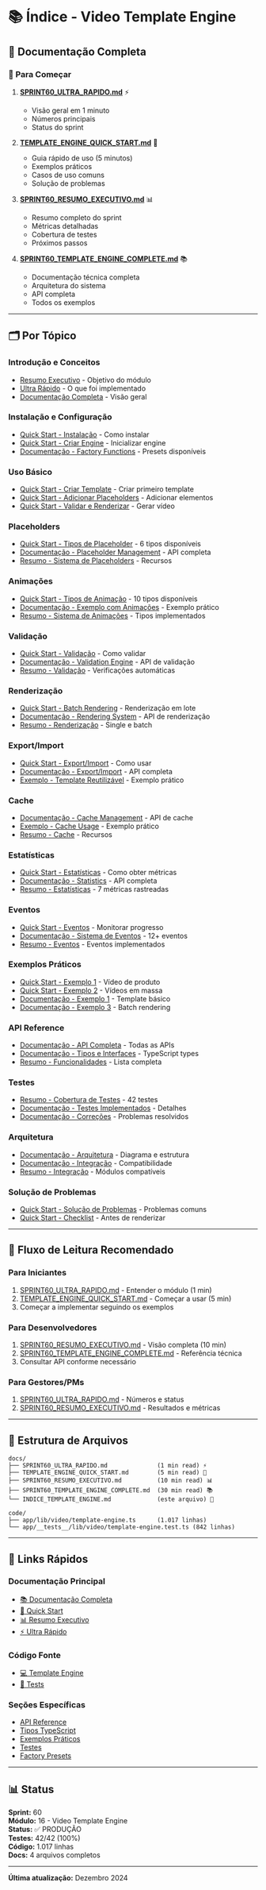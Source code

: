 # 📚 Índice - Video Template Engine

## 📖 Documentação Completa

### 🎯 Para Começar

1. **[SPRINT60_ULTRA_RAPIDO.md](./SPRINT60_ULTRA_RAPIDO.md)** ⚡
   - Visão geral em 1 minuto
   - Números principais
   - Status do sprint

2. **[TEMPLATE_ENGINE_QUICK_START.md](./TEMPLATE_ENGINE_QUICK_START.md)** 🚀
   - Guia rápido de uso (5 minutos)
   - Exemplos práticos
   - Casos de uso comuns
   - Solução de problemas

3. **[SPRINT60_RESUMO_EXECUTIVO.md](./SPRINT60_RESUMO_EXECUTIVO.md)** 📊
   - Resumo completo do sprint
   - Métricas detalhadas
   - Cobertura de testes
   - Próximos passos

4. **[SPRINT60_TEMPLATE_ENGINE_COMPLETE.md](./SPRINT60_TEMPLATE_ENGINE_COMPLETE.md)** 📚
   - Documentação técnica completa
   - Arquitetura do sistema
   - API completa
   - Todos os exemplos

---

## 🗂️ Por Tópico

### Introdução e Conceitos
- [Resumo Executivo](./SPRINT60_RESUMO_EXECUTIVO.md#-objetivo) - Objetivo do módulo
- [Ultra Rápido](./SPRINT60_ULTRA_RAPIDO.md#-o-que-foi-feito) - O que foi implementado
- [Documentação Completa](./SPRINT60_TEMPLATE_ENGINE_COMPLETE.md#-video-template-engine) - Visão geral

### Instalação e Configuração
- [Quick Start - Instalação](./TEMPLATE_ENGINE_QUICK_START.md#1-instalação) - Como instalar
- [Quick Start - Criar Engine](./TEMPLATE_ENGINE_QUICK_START.md#2-criar-engine) - Inicializar engine
- [Documentação - Factory Functions](./SPRINT60_TEMPLATE_ENGINE_COMPLETE.md#-factory-functions) - Presets disponíveis

### Uso Básico
- [Quick Start - Criar Template](./TEMPLATE_ENGINE_QUICK_START.md#3-criar-template) - Criar primeiro template
- [Quick Start - Adicionar Placeholders](./TEMPLATE_ENGINE_QUICK_START.md#4-adicionar-placeholders) - Adicionar elementos
- [Quick Start - Validar e Renderizar](./TEMPLATE_ENGINE_QUICK_START.md#5-validar-e-renderizar) - Gerar vídeo

### Placeholders
- [Quick Start - Tipos de Placeholder](./TEMPLATE_ENGINE_QUICK_START.md#-tipos-de-placeholder) - 6 tipos disponíveis
- [Documentação - Placeholder Management](./SPRINT60_TEMPLATE_ENGINE_COMPLETE.md#placeholder-management-6-métodos) - API completa
- [Resumo - Sistema de Placeholders](./SPRINT60_RESUMO_EXECUTIVO.md#2-sistema-de-placeholders) - Recursos

### Animações
- [Quick Start - Tipos de Animação](./TEMPLATE_ENGINE_QUICK_START.md#-tipos-de-animação) - 10 tipos disponíveis
- [Documentação - Exemplo com Animações](./SPRINT60_TEMPLATE_ENGINE_COMPLETE.md#exemplo-2-renderização-com-animações) - Exemplo prático
- [Resumo - Sistema de Animações](./SPRINT60_RESUMO_EXECUTIVO.md#3-sistema-de-animações) - Tipos implementados

### Validação
- [Quick Start - Validação](./TEMPLATE_ENGINE_QUICK_START.md#-validação) - Como validar
- [Documentação - Validation Engine](./SPRINT60_TEMPLATE_ENGINE_COMPLETE.md#validation-engine-2-métodos) - API de validação
- [Resumo - Validação](./SPRINT60_RESUMO_EXECUTIVO.md#4-validação) - Verificações automáticas

### Renderização
- [Quick Start - Batch Rendering](./TEMPLATE_ENGINE_QUICK_START.md#-batch-rendering) - Renderização em lote
- [Documentação - Rendering System](./SPRINT60_TEMPLATE_ENGINE_COMPLETE.md#rendering-system-3-métodos) - API de renderização
- [Resumo - Renderização](./SPRINT60_RESUMO_EXECUTIVO.md#5-renderização) - Single e batch

### Export/Import
- [Quick Start - Export/Import](./TEMPLATE_ENGINE_QUICK_START.md#-exportimport-de-templates) - Como usar
- [Documentação - Export/Import](./SPRINT60_TEMPLATE_ENGINE_COMPLETE.md#exportimport-3-métodos) - API completa
- [Exemplo - Template Reutilizável](./TEMPLATE_ENGINE_QUICK_START.md#exemplo-3-template-reutilizável) - Exemplo prático

### Cache
- [Documentação - Cache Management](./SPRINT60_TEMPLATE_ENGINE_COMPLETE.md#cache-management-4-métodos) - API de cache
- [Exemplo - Cache Usage](./TEMPLATE_ENGINE_QUICK_START.md#exemplo-5-cache-management) - Exemplo prático
- [Resumo - Cache](./SPRINT60_RESUMO_EXECUTIVO.md#7-cache-management) - Recursos

### Estatísticas
- [Quick Start - Estatísticas](./TEMPLATE_ENGINE_QUICK_START.md#-estatísticas) - Como obter métricas
- [Documentação - Statistics](./SPRINT60_TEMPLATE_ENGINE_COMPLETE.md#statistics--configuration-5-métodos) - API completa
- [Resumo - Estatísticas](./SPRINT60_RESUMO_EXECUTIVO.md#8-estatísticas) - 7 métricas rastreadas

### Eventos
- [Quick Start - Eventos](./TEMPLATE_ENGINE_QUICK_START.md#-eventos) - Monitorar progresso
- [Documentação - Sistema de Eventos](./SPRINT60_TEMPLATE_ENGINE_COMPLETE.md#-sistema-de-eventos) - 12+ eventos
- [Resumo - Eventos](./SPRINT60_RESUMO_EXECUTIVO.md#9-sistema-de-eventos) - Eventos implementados

### Exemplos Práticos
- [Quick Start - Exemplo 1](./TEMPLATE_ENGINE_QUICK_START.md#exemplo-1-vídeo-de-produto) - Vídeo de produto
- [Quick Start - Exemplo 2](./TEMPLATE_ENGINE_QUICK_START.md#exemplo-2-vídeos-em-massa) - Vídeos em massa
- [Documentação - Exemplo 1](./SPRINT60_TEMPLATE_ENGINE_COMPLETE.md#exemplo-1-template-básico) - Template básico
- [Documentação - Exemplo 3](./SPRINT60_TEMPLATE_ENGINE_COMPLETE.md#exemplo-3-batch-rendering) - Batch rendering

### API Reference
- [Documentação - API Completa](./SPRINT60_TEMPLATE_ENGINE_COMPLETE.md#-api-completa) - Todas as APIs
- [Documentação - Tipos e Interfaces](./SPRINT60_TEMPLATE_ENGINE_COMPLETE.md#-tipos-e-interfaces) - TypeScript types
- [Resumo - Funcionalidades](./SPRINT60_RESUMO_EXECUTIVO.md#-funcionalidades-implementadas) - Lista completa

### Testes
- [Resumo - Cobertura de Testes](./SPRINT60_RESUMO_EXECUTIVO.md#-cobertura-de-testes) - 42 testes
- [Documentação - Testes Implementados](./SPRINT60_TEMPLATE_ENGINE_COMPLETE.md#-testes-implementados) - Detalhes
- [Documentação - Correções](./SPRINT60_TEMPLATE_ENGINE_COMPLETE.md#correções-realizadas) - Problemas resolvidos

### Arquitetura
- [Documentação - Arquitetura](./SPRINT60_TEMPLATE_ENGINE_COMPLETE.md#arquitetura) - Diagrama e estrutura
- [Documentação - Integração](./SPRINT60_TEMPLATE_ENGINE_COMPLETE.md#-integração-com-sistema-existente) - Compatibilidade
- [Resumo - Integração](./SPRINT60_RESUMO_EXECUTIVO.md#-integração-com-sistema) - Módulos compatíveis

### Solução de Problemas
- [Quick Start - Solução de Problemas](./TEMPLATE_ENGINE_QUICK_START.md#-solução-de-problemas) - Problemas comuns
- [Quick Start - Checklist](./TEMPLATE_ENGINE_QUICK_START.md#-checklist-de-uso) - Antes de renderizar

---

## 🎯 Fluxo de Leitura Recomendado

### Para Iniciantes

1. [SPRINT60_ULTRA_RAPIDO.md](./SPRINT60_ULTRA_RAPIDO.md) - Entender o módulo (1 min)
2. [TEMPLATE_ENGINE_QUICK_START.md](./TEMPLATE_ENGINE_QUICK_START.md) - Começar a usar (5 min)
3. Começar a implementar seguindo os exemplos

### Para Desenvolvedores

1. [SPRINT60_RESUMO_EXECUTIVO.md](./SPRINT60_RESUMO_EXECUTIVO.md) - Visão completa (10 min)
2. [SPRINT60_TEMPLATE_ENGINE_COMPLETE.md](./SPRINT60_TEMPLATE_ENGINE_COMPLETE.md) - Referência técnica
3. Consultar API conforme necessário

### Para Gestores/PMs

1. [SPRINT60_ULTRA_RAPIDO.md](./SPRINT60_ULTRA_RAPIDO.md) - Números e status
2. [SPRINT60_RESUMO_EXECUTIVO.md](./SPRINT60_RESUMO_EXECUTIVO.md) - Resultados e métricas

---

## 📁 Estrutura de Arquivos

```
docs/
├── SPRINT60_ULTRA_RAPIDO.md              (1 min read) ⚡
├── TEMPLATE_ENGINE_QUICK_START.md        (5 min read) 🚀
├── SPRINT60_RESUMO_EXECUTIVO.md          (10 min read) 📊
├── SPRINT60_TEMPLATE_ENGINE_COMPLETE.md  (30 min read) 📚
└── INDICE_TEMPLATE_ENGINE.md             (este arquivo) 📖

code/
├── app/lib/video/template-engine.ts      (1.017 linhas)
└── app/__tests__/lib/video/template-engine.test.ts (842 linhas)
```

---

## 🔗 Links Rápidos

### Documentação Principal
- [📚 Documentação Completa](./SPRINT60_TEMPLATE_ENGINE_COMPLETE.md)
- [🚀 Quick Start](./TEMPLATE_ENGINE_QUICK_START.md)
- [📊 Resumo Executivo](./SPRINT60_RESUMO_EXECUTIVO.md)
- [⚡ Ultra Rápido](./SPRINT60_ULTRA_RAPIDO.md)

### Código Fonte
- [💻 Template Engine](../estudio_ia_videos/app/lib/video/template-engine.ts)
- [🧪 Tests](../estudio_ia_videos/app/__tests__/lib/video/template-engine.test.ts)

### Seções Específicas
- [API Reference](./SPRINT60_TEMPLATE_ENGINE_COMPLETE.md#-api-completa)
- [Tipos TypeScript](./SPRINT60_TEMPLATE_ENGINE_COMPLETE.md#-tipos-e-interfaces)
- [Exemplos Práticos](./TEMPLATE_ENGINE_QUICK_START.md#-exemplos-práticos)
- [Testes](./SPRINT60_TEMPLATE_ENGINE_COMPLETE.md#-testes-implementados)
- [Factory Presets](./SPRINT60_TEMPLATE_ENGINE_COMPLETE.md#-factory-functions)

---

## 📊 Status

**Sprint:** 60  
**Módulo:** 16 - Video Template Engine  
**Status:** ✅ PRODUÇÃO  
**Testes:** 42/42 (100%)  
**Código:** 1.017 linhas  
**Docs:** 4 arquivos completos  

---

**Última atualização:** Dezembro 2024
